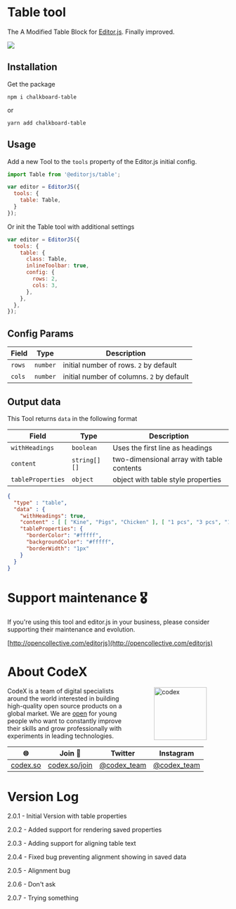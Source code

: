# Table tool

The A Modified Table Block for [Editor.js](https://editorjs.io). Finally improved.

![](https://capella.pics/41294cec-a2b3-4157-8399-ffefed3d8ffd.jpg)

## Installation

Get the package

```shell
npm i chalkboard-table
```
or

```shell
yarn add chalkboard-table
```

## Usage

Add a new Tool to the `tools` property of the Editor.js initial config.

```javascript
import Table from '@editorjs/table';

var editor = EditorJS({
  tools: {
    table: Table,
  }
});
```

Or init the Table tool with additional settings

```javascript
var editor = EditorJS({
  tools: {
    table: {
      class: Table,
      inlineToolbar: true,
      config: {
        rows: 2,
        cols: 3,
      },
    },
  },
});
```

## Config Params

| Field              | Type     | Description          |
| ------------------ | -------- | ---------------------------------------- |
| `rows`             | `number` | initial number of rows. `2`  by default |
| `cols`             | `number` | initial number of columns. `2` by default |

## Output data

This Tool returns `data` in the following format

| Field          | Type         | Description           |
| -------------- | ------------ | ----------------------------------------- |
| `withHeadings` | `boolean`    | Uses the first line as headings |
| `content`      | `string[][]` | two-dimensional array with table contents |
| `tableProperties`      | `object` | object with table style properties  |

```json
{
  "type" : "table",
  "data" : {
    "withHeadings": true,
    "content" : [ [ "Kine", "Pigs", "Chicken" ], [ "1 pcs", "3 pcs", "12 pcs" ], [ "100$", "200$", "150$" ] ],
    "tableProperties": {
      "borderColor": "#fffff",
      "backgroundColor": "#fffff",
      "borderWidth": "1px"
    }
  }
}
```

# Support maintenance 🎖

If you're using this tool and editor.js in your business, please consider supporting their maintenance and evolution.

[http://opencollective.com/editorjs](http://opencollective.com/editorjs)

# About CodeX

<img alt="codex" align="right" width="120" height="120" src="https://codex.so/public/app/img/codex-logo.svg" hspace="50">

CodeX is a team of digital specialists around the world interested in building high-quality open source products on a global market. We are [open](https://codex.so/join) for young people who want to constantly improve their skills and grow professionally with experiments in leading technologies.

| 🌐 | Join  👋  | Twitter | Instagram |
| -- | -- | -- | -- |
| [codex.so](https://codex.so) | [codex.so/join](https://codex.so/join) |[@codex_team](http://twitter.com/codex_team) | [@codex_team](http://instagram.com/codex_team) |

# Version Log
2.0.1 - Initial Version with table properties

2.0.2 - Added support for rendering saved properties 

2.0.3 - Adding support for aligning table text

2.0.4 - Fixed bug preventing alignment showing in saved data

2.0.5 - Alignment bug

2.0.6 - Don't ask

2.0.7 - Trying something